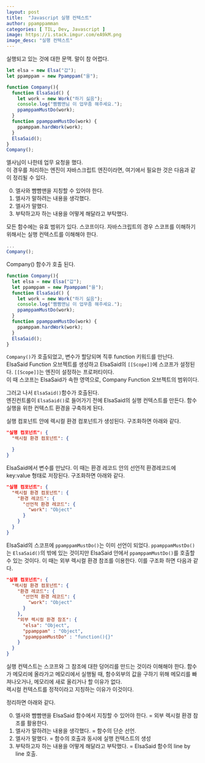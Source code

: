 ```yaml
---
layout: post
title:  "Javascript 실행 컨텍스트"
author: ppamppamman
categories: [ TIL, Dev, Javascript ]
image: https://i.stack.imgur.com/eA9kM.png
image_desc: "실행 컨텍스트" 
---
```


실행되고 있는 것에 대한 문맥. 말이 참 어렵다.  

``` js
let elsa = new Elsa("갑");
let ppamppam = new Ppamppam("을");

function Company(){
  function ElsaSaid() {
    let work = new Work("하기 싫음");
    console.log("빰빰맨님 이 업무좀 해주세요.");
    ppamppamMustDo(work);
  }
  function ppamppamMustDo(work) {
    ppamppam.hardWork(work);
  }
  ElsaSaid();
}
Company();
```

엘사님이 나한테 업무 요청을 했다.  
이 경우를 처리하는 엔진이 자바스크립트 엔진이라면, 여기에서 필요한 것은 다음과 같이 정리될 수 있다.

0) 엘사와 빰빰맨을 지칭할 수 있어야 한다.  
1) 엘사가 말하려는 내용을 생각했다.  
2) 엘사가 말했다.  
3) 부탁하고자 하는 내용을 어떻게 해달라고 부탁했다.  

모든 함수에는 유효 범위가 있다. 스코프이다. 자바스크립트의 경우 스코프를 이해하기 위해서는 실행 컨텍스트를 이해해야 한다.  

```js
...
Company();
```  

Company() 함수가 호출 된다. 

```js
function Company(){
  let elsa = new Elsa("갑");
  let ppamppam = new Ppamppam("을");
  function ElsaSaid() {
    let work = new Work("하기 싫음");
    console.log("빰빰맨님 이 업무좀 해주세요.");
    ppamppamMustDo(work);
  }
  function ppamppamMustDo(work) {
    ppamppam.hardWork(work);
  }
  ElsaSaid();
}
```  
```Company()```가 호출되었고, 변수가 할당되며 직후 function 키워드를 만난다.  
ElsaSaid Function 오브젝트를 생성하고 ElsaSaid의 ```[[Scope]]```에 스코프가 설정된다.
```[[Scope]]```는 엔진이 설정하는 프로퍼티이다.  
이 때 스코프는 ElsaSaid가 속한 영역으로, Company Function 오브젝트의 범위이다.  

그러고 나서 ```ElsaSaid()```함수가 호출된다.  
엔진컨트롤이 ```ElsaSaid()```로 들어가기 전에 ElsaSaid의 실행 컨텍스트를 만든다.
함수 실행을 위한 컨텍스트 환경을 구축하게 된다.  

실행 컴포넌트 안에 렉시컬 환경 컴포넌트가 생성된다. 구조화하면 아래와 같다.

```json
"실행 컴포넌트": {
  "렉시컬 환경 컴포넌트": {

  }
}
```

ElsaSaid에서 변수를 만났다. 이 때는 환경 레코드 안의 선언적 환경레코드에 key:value 형태로 저장된다. 구조화하면 아래와 같다.  

```json
"실행 컴포넌트": {
  "렉시컬 환경 컴포넌트": {
    "환경 레코드": {
      "선언적 환경 레코드": {
        "work": "Object"
      }
    }
  }
}
```  

ElsaSaid의 스코프에 ```ppamppamMustDo()```는 이미 선언이 되었다. ```ppamppamMustDo()```는 ```ElsaSaid()```의 밖에 있는 것이지만 ElsaSaid 안에서 ```ppamppamMustDo()```를 호출할 수 있는 것이다. 이 때는 외부 렉시컬 환경 참조를 이용한다. 이를 구조화 하면 다음과 같다.

```json
"실행 컴포넌트": {
  "렉시컬 환경 컴포넌트": {
    "환경 레코드": {
      "선언적 환경 레코드": {
        "work": "Object"
      }
    },
    "외부 렉시컬 환경 참조": {
      "elsa": "Object",
      "ppamppam" : "Object",
      "ppamppamMustDo" : "function(){}"
    }
  }
}
```  
실행 컨텍스트는 스코프와 그 참조에 대한 덩어리를 만드는 것이라 이해해야 한다.
함수가 메모리에 올라가고 메모리에서 실행될 때, 함수외부의 값을 구하기 위해 메모리를 빠져나오거나, 메모리에 새로 올리거나 할 이유가 없다.  
렉시컬 컨텍스트를 정적이라고 지칭하는 이유가 이것이다. 

정리하면 아래와 같다.  

0) 엘사와 빰빰맨을 ElsaSaid 함수에서 지칭할 수 있어야 한다. = 외부 렉시컬 환경 참조를 활용한다.  
1) 엘사가 말하려는 내용을 생각했다. = 함수의 단순 선언.  
2) 엘사가 말했다. = 함수의 호출과 동시에 실행 컨텍스트의 생성  
3) 부탁하고자 하는 내용을 어떻게 해달라고 부탁했다. = ElsaSaid 함수의 line by line 호출.